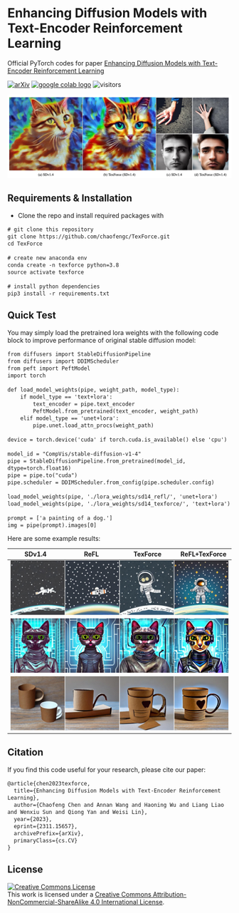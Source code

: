 # Enhancing Diffusion Models with Text-Encoder Reinforcement Learning

Official PyTorch codes for paper [Enhancing Diffusion Models with Text-Encoder Reinforcement Learning](https://arxiv.org/abs/2311.15657)


[![arXiv](https://img.shields.io/badge/arXiv-Paper-<COLOR>.svg)](https://arxiv.org/abs/2311.15657)
<a href="https://colab.research.google.com/drive/1pC6lzFR4hohwWyBgnkeZUghi2jqjl9gI?usp=sharing"><img src="https://colab.research.google.com/assets/colab-badge.svg" alt="google colab logo"></a> 
![visitors](https://visitor-badge.laobi.icu/badge?page_id=chaofengc/TexForce)

![teaser_img](./assets/fig_teaser.jpg)

## Requirements & Installation

- Clone the repo and install required packages with 
```
# git clone this repository
git clone https://github.com/chaofengc/TexForce.git
cd TexForce 

# create new anaconda env
conda create -n texforce python=3.8
source activate texforce 

# install python dependencies
pip3 install -r requirements.txt
```

## Quick Test

You may simply load the pretrained lora weights with the following code block to improve performance of original stable diffusion model:
```
from diffusers import StableDiffusionPipeline
from diffusers import DDIMScheduler 
from peft import PeftModel
import torch

def load_model_weights(pipe, weight_path, model_type):
    if model_type == 'text+lora':
        text_encoder = pipe.text_encoder
        PeftModel.from_pretrained(text_encoder, weight_path)
    elif model_type == 'unet+lora':
        pipe.unet.load_attn_procs(weight_path)

device = torch.device('cuda' if torch.cuda.is_available() else 'cpu')

model_id = "CompVis/stable-diffusion-v1-4"
pipe = StableDiffusionPipeline.from_pretrained(model_id, dtype=torch.float16)
pipe = pipe.to("cuda")
pipe.scheduler = DDIMScheduler.from_config(pipe.scheduler.config)

load_model_weights(pipe, './lora_weights/sd14_refl/', 'unet+lora')
load_model_weights(pipe, './lora_weights/sd14_texforce/', 'text+lora')

prompt = ['a painting of a dog.']
img = pipe(prompt).images[0]

```

Here are some example results:

<table>
<thead>
  <tr>
    <th width="25%">SDv1.4</th>
    <th width="25%">ReFL</th>
    <th width="25%">TexForce</th>
    <th width="25%">ReFL+TexForce</th>
  </tr>
</thead>
<tbody>
  <tr>
    <td colspan="4">
        <img src='assets/image_0021.jpg'>
    </td>
  </tr>
  <tr>
    <td colspan="4">
        <img src='assets/image_0058.jpg'>
    </td>
  </tr>
  <tr>
    <td colspan="4">
        <img src='assets/image_0099.jpg'>
    </td>
  </tr>
</tbody>
</table>


## Citation

If you find this code useful for your research, please cite our paper:
```
@article{chen2023texforce,
  title={Enhancing Diffusion Models with Text-Encoder Reinforcement Learning},
  author={Chaofeng Chen and Annan Wang and Haoning Wu and Liang Liao and Wenxiu Sun and Qiong Yan and Weisi Lin},
  year={2023},
  eprint={2311.15657},
  archivePrefix={arXiv},
  primaryClass={cs.CV}
}
```

## License

<a rel="license" href="http://creativecommons.org/licenses/by-nc-sa/4.0/"><img alt="Creative Commons License" style="border-width:0" src="https://i.creativecommons.org/l/by-nc-sa/4.0/88x31.png" /></a><br />This work is licensed under a <a rel="license" href="http://creativecommons.org/licenses/by-nc-sa/4.0/">Creative Commons Attribution-NonCommercial-ShareAlike 4.0 International License</a>.
